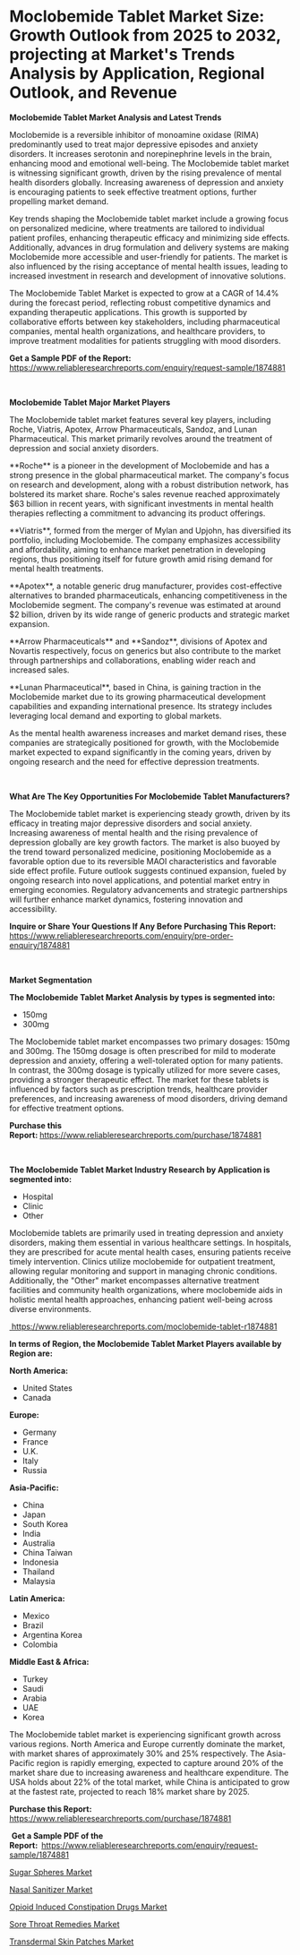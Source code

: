<p><h1>Moclobemide Tablet Market Size: Growth Outlook from 2025 to 2032, projecting at Market's Trends Analysis by Application, Regional Outlook, and Revenue</h1></p><p><strong>Moclobemide Tablet Market Analysis and Latest Trends</strong></p>
<p><p>Moclobemide is a reversible inhibitor of monoamine oxidase (RIMA) predominantly used to treat major depressive episodes and anxiety disorders. It increases serotonin and norepinephrine levels in the brain, enhancing mood and emotional well-being. The Moclobemide tablet market is witnessing significant growth, driven by the rising prevalence of mental health disorders globally. Increasing awareness of depression and anxiety is encouraging patients to seek effective treatment options, further propelling market demand.</p><p>Key trends shaping the Moclobemide tablet market include a growing focus on personalized medicine, where treatments are tailored to individual patient profiles, enhancing therapeutic efficacy and minimizing side effects. Additionally, advances in drug formulation and delivery systems are making Moclobemide more accessible and user-friendly for patients. The market is also influenced by the rising acceptance of mental health issues, leading to increased investment in research and development of innovative solutions.</p><p>The Moclobemide Tablet Market is expected to grow at a CAGR of 14.4% during the forecast period, reflecting robust competitive dynamics and expanding therapeutic applications. This growth is supported by collaborative efforts between key stakeholders, including pharmaceutical companies, mental health organizations, and healthcare providers, to improve treatment modalities for patients struggling with mood disorders.</p></p>
<p><strong>Get a Sample PDF of the Report:&nbsp;</strong> <a href="https://www.reliableresearchreports.com/enquiry/request-sample/1874881?utm_campaign=37&utm_medium=2&utm_source=Github&utm_content=ia&utm_term=08032025&utm_id=moclobemide-tablet">https://www.reliableresearchreports.com/enquiry/request-sample/1874881</a></p>
<p>&nbsp;</p>
<p><strong>Moclobemide Tablet Major Market Players</strong></p>
<p><p>The Moclobemide tablet market features several key players, including Roche, Viatris, Apotex, Arrow Pharmaceuticals, Sandoz, and Lunan Pharmaceutical. This market primarily revolves around the treatment of depression and social anxiety disorders.</p><p>**Roche** is a pioneer in the development of Moclobemide and has a strong presence in the global pharmaceutical market. The company's focus on research and development, along with a robust distribution network, has bolstered its market share. Roche's sales revenue reached approximately $63 billion in recent years, with significant investments in mental health therapies reflecting a commitment to advancing its product offerings.</p><p>**Viatris**, formed from the merger of Mylan and Upjohn, has diversified its portfolio, including Moclobemide. The company emphasizes accessibility and affordability, aiming to enhance market penetration in developing regions, thus positioning itself for future growth amid rising demand for mental health treatments.</p><p>**Apotex**, a notable generic drug manufacturer, provides cost-effective alternatives to branded pharmaceuticals, enhancing competitiveness in the Moclobemide segment. The company's revenue was estimated at around $2 billion, driven by its wide range of generic products and strategic market expansion.</p><p>**Arrow Pharmaceuticals** and **Sandoz**, divisions of Apotex and Novartis respectively, focus on generics but also contribute to the market through partnerships and collaborations, enabling wider reach and increased sales.</p><p>**Lunan Pharmaceutical**, based in China, is gaining traction in the Moclobemide market due to its growing pharmaceutical development capabilities and expanding international presence. Its strategy includes leveraging local demand and exporting to global markets.</p><p>As the mental health awareness increases and market demand rises, these companies are strategically positioned for growth, with the Moclobemide market expected to expand significantly in the coming years, driven by ongoing research and the need for effective depression treatments.</p></p>
<p>&nbsp;</p>
<p><strong>What Are The Key Opportunities For Moclobemide Tablet Manufacturers?</strong></p>
<p><p>The Moclobemide tablet market is experiencing steady growth, driven by its efficacy in treating major depressive disorders and social anxiety. Increasing awareness of mental health and the rising prevalence of depression globally are key growth factors. The market is also buoyed by the trend toward personalized medicine, positioning Moclobemide as a favorable option due to its reversible MAOI characteristics and favorable side effect profile. Future outlook suggests continued expansion, fueled by ongoing research into novel applications, and potential market entry in emerging economies. Regulatory advancements and strategic partnerships will further enhance market dynamics, fostering innovation and accessibility.</p></p>
<p><strong>Inquire or Share Your Questions If Any Before Purchasing This Report:</strong> <a href="https://www.reliableresearchreports.com/enquiry/pre-order-enquiry/1874881?utm_campaign=37&utm_medium=2&utm_source=Github&utm_content=ia&utm_term=08032025&utm_id=moclobemide-tablet">https://www.reliableresearchreports.com/enquiry/pre-order-enquiry/1874881</a></p>
<p>&nbsp;</p>
<p><strong>Market Segmentation</strong></p>
<p><strong>The Moclobemide Tablet Market Analysis by types is segmented into:</strong></p>
<p><ul><li>150mg</li><li>300mg</li></ul></p>
<p><p>The Moclobemide tablet market encompasses two primary dosages: 150mg and 300mg. The 150mg dosage is often prescribed for mild to moderate depression and anxiety, offering a well-tolerated option for many patients. In contrast, the 300mg dosage is typically utilized for more severe cases, providing a stronger therapeutic effect. The market for these tablets is influenced by factors such as prescription trends, healthcare provider preferences, and increasing awareness of mood disorders, driving demand for effective treatment options.</p></p>
<p><strong>Purchase this Report:&nbsp;</strong><a href="https://www.reliableresearchreports.com/purchase/1874881?utm_campaign=37&utm_medium=2&utm_source=Github&utm_content=ia&utm_term=08032025&utm_id=moclobemide-tablet">https://www.reliableresearchreports.com/purchase/1874881</a></p>
<p>&nbsp;</p>
<p><strong>The Moclobemide Tablet Market Industry Research by Application is segmented into:</strong></p>
<p><ul><li>Hospital</li><li>Clinic</li><li>Other</li></ul></p>
<p><p>Moclobemide tablets are primarily used in treating depression and anxiety disorders, making them essential in various healthcare settings. In hospitals, they are prescribed for acute mental health cases, ensuring patients receive timely intervention. Clinics utilize moclobemide for outpatient treatment, allowing regular monitoring and support in managing chronic conditions. Additionally, the "Other" market encompasses alternative treatment facilities and community health organizations, where moclobemide aids in holistic mental health approaches, enhancing patient well-being across diverse environments.</p></p>
<p><a href="https://www.reliableresearchreports.com/moclobemide-tablet-r1874881?utm_campaign=37&utm_medium=2&utm_source=Github&utm_content=ia&utm_term=08032025&utm_id=moclobemide-tablet">&nbsp;https://www.reliableresearchreports.com/moclobemide-tablet-r1874881</a></p>
<p><strong>In terms of Region, the Moclobemide Tablet Market Players available by Region are:</strong></p>
<p>
    <p> <strong> North America: </strong>
        <ul>
            <li>United States</li>
            <li>Canada</li>
        </ul>
        </p> 
    <p> <strong> Europe: </strong>
        <ul>
            <li>Germany</li>
            <li>France</li>
            <li>U.K.</li>
            <li>Italy</li>
            <li>Russia</li>
        </ul>
        </p> 
    <p> <strong> Asia-Pacific: </strong>
        <ul>
            <li>China</li>
            <li>Japan</li>
            <li>South Korea</li>
            <li>India</li>
            <li>Australia</li>
            <li>China Taiwan</li>
            <li>Indonesia</li>
            <li>Thailand</li>
            <li>Malaysia</li>
        </ul>
        </p> 
    <p> <strong> Latin America: </strong>
        <ul>
            <li>Mexico</li>
            <li>Brazil</li>
            <li>Argentina Korea</li>
            <li>Colombia</li>
        </ul>
        </p> 
    <p> <strong> Middle East & Africa: </strong>
        <ul>
            <li>Turkey</li>
            <li>Saudi</li>
            <li>Arabia</li>
            <li>UAE</li>
            <li>Korea</li>
        </ul>
    </p>
    </p>
<p><p>The Moclobemide tablet market is experiencing significant growth across various regions. North America and Europe currently dominate the market, with market shares of approximately 30% and 25% respectively. The Asia-Pacific region is rapidly emerging, expected to capture around 20% of the market share due to increasing awareness and healthcare expenditure. The USA holds about 22% of the total market, while China is anticipated to grow at the fastest rate, projected to reach 18% market share by 2025.</p></p>
<p><strong>Purchase this Report: </strong><a href="https://www.reliableresearchreports.com/purchase/1874881?utm_campaign=37&utm_medium=2&utm_source=Github&utm_content=ia&utm_term=08032025&utm_id=moclobemide-tablet">https://www.reliableresearchreports.com/purchase/1874881</a></p>
<p>&nbsp;<strong>Get a Sample PDF of the Report:&nbsp;&nbsp;</strong><a href="https://www.reliableresearchreports.com/enquiry/request-sample/1874881?utm_campaign=37&utm_medium=2&utm_source=Github&utm_content=ia&utm_term=08032025&utm_id=moclobemide-tablet">https://www.reliableresearchreports.com/enquiry/request-sample/1874881</a></p>
<p><strong></strong></p>
<p><p><a href="https://github.com/tineamonaya/Market-Research-Report-List-1/blob/main/sugar-spheres-market.md?utm_campaign=37&utm_medium=2&utm_source=Github&utm_content=ia&utm_term=08032025&utm_id=moclobemide-tablet">Sugar Spheres Market</a></p><p><a href="https://github.com/rigelciara0p/Market-Research-Report-List-1/blob/main/nasal-sanitizer-market.md?utm_campaign=37&utm_medium=2&utm_source=Github&utm_content=ia&utm_term=08032025&utm_id=moclobemide-tablet">Nasal Sanitizer Market</a></p><p><a href="https://github.com/lecaneidreks/Market-Research-Report-List-1/blob/main/opioid-induced-constipation-drugs-market.md?utm_campaign=37&utm_medium=2&utm_source=Github&utm_content=ia&utm_term=08032025&utm_id=moclobemide-tablet">Opioid Induced Constipation Drugs Market</a></p><p><a href="https://github.com/koopalujale2/Market-Research-Report-List-1/blob/main/sore-throat-remedies-market.md?utm_campaign=37&utm_medium=2&utm_source=Github&utm_content=ia&utm_term=08032025&utm_id=moclobemide-tablet">Sore Throat Remedies Market</a></p><p><a href="https://github.com/molayrabeta/Market-Research-Report-List-1/blob/main/transdermal-skin-patches-market.md?utm_campaign=37&utm_medium=2&utm_source=Github&utm_content=ia&utm_term=08032025&utm_id=moclobemide-tablet">Transdermal Skin Patches Market</a></p></p>